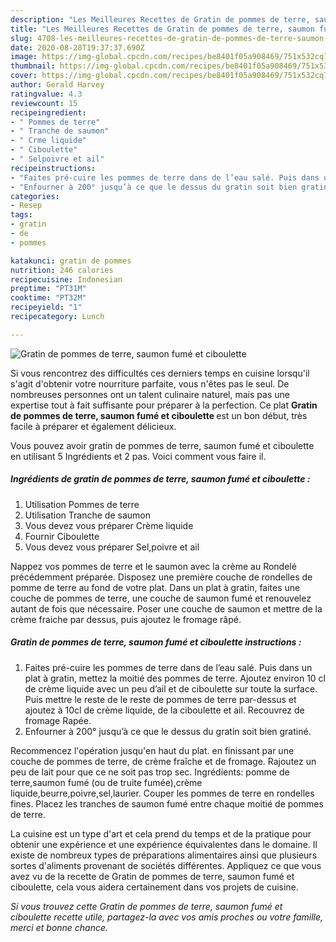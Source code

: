 ```yaml
---
description: "Les Meilleures Recettes de Gratin de pommes de terre, saumon fumé et ciboulette"
title: "Les Meilleures Recettes de Gratin de pommes de terre, saumon fumé et ciboulette"
slug: 4708-les-meilleures-recettes-de-gratin-de-pommes-de-terre-saumon-fume-et-ciboulette
date: 2020-08-28T19:37:37.690Z
image: https://img-global.cpcdn.com/recipes/be8401f05a908469/751x532cq70/gratin-de-pommes-de-terre-saumon-fume-et-ciboulette-photo-principale-de-la-recette.jpg
thumbnail: https://img-global.cpcdn.com/recipes/be8401f05a908469/751x532cq70/gratin-de-pommes-de-terre-saumon-fume-et-ciboulette-photo-principale-de-la-recette.jpg
cover: https://img-global.cpcdn.com/recipes/be8401f05a908469/751x532cq70/gratin-de-pommes-de-terre-saumon-fume-et-ciboulette-photo-principale-de-la-recette.jpg
author: Gerald Harvey
ratingvalue: 4.3
reviewcount: 15
recipeingredient:
- " Pommes de terre"
- " Tranche de saumon"
- " Crme liquide"
- " Ciboulette"
- " Selpoivre et ail"
recipeinstructions:
- "Faites pré-cuire les pommes de terre dans de l’eau salé. Puis dans un plat à gratin, mettez la moitié des pommes de terre. Ajoutez environ 10 cl de crème liquide avec un peu d’ail et de ciboulette sur toute la surface. Puis mettre le reste de le reste de pommes de terre par-dessus et ajoutez à 10cl de crème liquide, de la ciboulette et ail. Recouvrez de fromage Rapée."
- "Enfourner à 200° jusqu’à ce que le dessus du gratin soit bien gratiné."
categories:
- Resep
tags:
- gratin
- de
- pommes

katakunci: gratin de pommes 
nutrition: 246 calories
recipecuisine: Indonesian
preptime: "PT31M"
cooktime: "PT32M"
recipeyield: "1"
recipecategory: Lunch

---
```



![Gratin de pommes de terre, saumon fumé et ciboulette](https://img-global.cpcdn.com/recipes/be8401f05a908469/751x532cq70/gratin-de-pommes-de-terre-saumon-fume-et-ciboulette-photo-principale-de-la-recette.jpg)

Si vous rencontrez des difficultés ces derniers temps en cuisine lorsqu'il s'agit d'obtenir votre nourriture parfaite, vous n'êtes pas le seul. De nombreuses personnes ont un talent culinaire naturel, mais pas une expertise tout à fait suffisante pour préparer à la perfection. Ce plat <strong> Gratin de pommes de terre, saumon fumé et ciboulette </strong> est un bon début, très facile à préparer et également délicieux.

<!--inarticleads1-->

Vous pouvez avoir gratin de pommes de terre, saumon fumé et ciboulette en utilisant 5 Ingrédients et 2 pas. Voici comment vous faire il.

##### Ingrédients de gratin de pommes de terre, saumon fumé et ciboulette :

1. Utilisation  Pommes de terre
1. Utilisation  Tranche de saumon
1. Vous devez vous préparer  Crème liquide
1. Fournir  Ciboulette
1. Vous devez vous préparer  Sel,poivre et ail


Nappez vos pommes de terre et le saumon avec la crème au Rondelé précédemment préparée. Disposez une première couche de rondelles de pomme de terre au fond de votre plat. Dans un plat à gratin, faites une couche de pommes de terre, une couche de saumon fumé et renouvelez autant de fois que nécessaire. Poser une couche de saumon et mettre de la crème fraiche par dessus, puis ajoutez le fromage râpé. 

<!--inarticleads2-->

##### Gratin de pommes de terre, saumon fumé et ciboulette instructions :

1. Faites pré-cuire les pommes de terre dans de l’eau salé. Puis dans un plat à gratin, mettez la moitié des pommes de terre. Ajoutez environ 10 cl de crème liquide avec un peu d’ail et de ciboulette sur toute la surface. Puis mettre le reste de le reste de pommes de terre par-dessus et ajoutez à 10cl de crème liquide, de la ciboulette et ail. Recouvrez de fromage Rapée.
1. Enfourner à 200° jusqu’à ce que le dessus du gratin soit bien gratiné.


Recommencez l&#39;opération jusqu&#39;en haut du plat. en finissant par une couche de pommes de terre, de crème fraîche et de fromage. Rajoutez un peu de lait pour que ce ne soit pas trop sec. Ingrédients: pomme de terre,saumon fumé (ou de truite fumée),crème liquide,beurre,poivre,sel,laurier. Couper les pommes de terre en rondelles fines. Placez les tranches de saumon fumé entre chaque moitié de pommes de terre. 

<!--inarticleads1-->

<p>
La cuisine est un type d'art et cela prend du temps et de la pratique pour obtenir une expérience et une expérience équivalentes dans le domaine. Il existe de nombreux types de préparations alimentaires ainsi que plusieurs sortes d'aliments provenant de sociétés différentes. Appliquez ce que vous avez vu de la recette de Gratin de pommes de terre, saumon fumé et ciboulette, cela vous aidera certainement dans vos projets de cuisine.
</p>

<p>
<i>Si vous trouvez cette Gratin de pommes de terre, saumon fumé et ciboulette recette utile, partagez-la avec vos amis proches ou votre famille, merci et bonne chance.</i>
</p>
